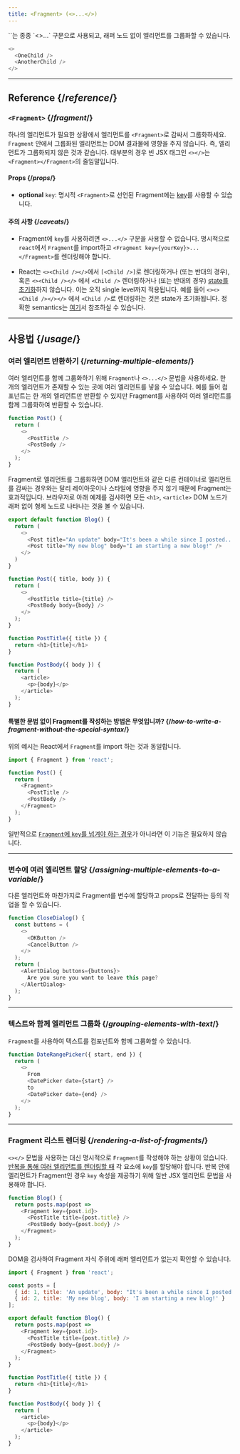 ```yaml
---
title: <Fragment> (<>...</>)
---
```


<Intro>
`<Fragment>`는 종종 `<>...</>` 구문으로 사용되고, 래퍼 노드 없이 엘리먼트를 그룹화할 수 있습니다.


```js
<>
  <OneChild />
  <AnotherChild />
</>
```

</Intro>

<InlineToc />

---

## Reference {/*reference*/}

### `<Fragment>` {/*fragment*/}

하나의 엘리먼트가 필요한 상황에서 엘리먼트를 `<Fragment>`로 감싸서 그룹화하세요. `Fragment` 안에서 그룹화된 엘리먼트는 DOM 결과물에 영향을 주지 않습니다. 즉, 엘리먼트가 그룹화되지 않은 것과 같습니다. 대부분의 경우 빈 JSX 태그인 `<></>`는 `<Fragment></Fragment>`의 줄임말입니다.

#### Props {/*props*/}
- **optional** `key`: 명시적 `<Fragment>`로 선언된 Fragment에는 [key](/learn/rendering-lists#keeping-list-items-in-order-with-key)를 사용할 수 있습니다.

#### 주의 사항 {/*caveats*/}

- Fragment에 `key`를 사용하려면 `<>...</>` 구문을 사용할 수 없습니다. 명시적으로 `react`에서 `Fragment`를 import하고 `<Fragment key={yourKey}>...</Fragment>`를 렌더링해야 합니다.

- React는 `<><Child /></>`에서 `[<Child />]`로 렌더링하거나 (또는 반대의 경우), 혹은 `<><Child /></>` 에서 `<Child />` 렌더링하거나 (또는 반대의 경우) [state를 초기화](/learn/preserving-and-resetting-state)하지 않습니다. 이는 오직 single level까지 적용됩니다. 예를 들어 `<><><Child /></></>` 에서 `<Child />`로 렌더링하는 것은 state가 초기화됩니다. 정확한 semantics는 [여기](https://gist.github.com/clemmy/b3ef00f9507909429d8aa0d3ee4f986b)서 참조하실 수 있습니다.

---

## 사용법 {/*usage*/}

### 여러 엘리먼트 반환하기 {/*returning-multiple-elements*/}

여러 엘리먼트를 함께 그룹화하기 위해 `Fragment`나 `<>...</>` 문법을 사용하세요. 한 개의 엘리먼트가 존재할 수 있는 곳에 여러 엘리먼트를 넣을 수 있습니다. 예를 들어 컴포넌트는 한 개의 엘리먼트만 반환할 수 있지만 Fragment를 사용하여 여러 엘리먼트를 함께 그룹화하여 반환할 수 있습니다.


```js {3,6}
function Post() {
  return (
    <>
      <PostTitle />
      <PostBody />
    </>
  );
}
```

Fragment로 엘리먼트를 그룹화하면 DOM 엘리먼트와 같은 다른 컨테이너로 엘리먼트를 감싸는 경우와는 달리 레이아웃이나 스타일에 영향을 주지 않기 때문에 Fragment는 효과적입니다. 브라우저로 아래 예제를 검사하면 모든 `<h1>`, `<article>` DOM 노드가 래퍼 없이 형제 노드로 나타나는 것을 볼 수 있습니다. 

<Sandpack>

```js
export default function Blog() {
  return (
    <>
      <Post title="An update" body="It's been a while since I posted..." />
      <Post title="My new blog" body="I am starting a new blog!" />
    </>
  )
}

function Post({ title, body }) {
  return (
    <>
      <PostTitle title={title} />
      <PostBody body={body} />
    </>
  );
}

function PostTitle({ title }) {
  return <h1>{title}</h1>
}

function PostBody({ body }) {
  return (
    <article>
      <p>{body}</p>
    </article>
  );
}
```

</Sandpack>

<DeepDive>

#### 특별한 문법 없이 Fragment를 작성하는 방법은 무엇입니까? {/*how-to-write-a-fragment-without-the-special-syntax*/}

위의 예시는 React에서 `Fragment`를 import 하는 것과 동일합니다.

```js {1,5,8}
import { Fragment } from 'react';

function Post() {
  return (
    <Fragment>
      <PostTitle />
      <PostBody />
    </Fragment>
  );
}
```

일반적으로 [`Fragment`에 `key`를 넘겨야 하는 경우](#rendering-a-list-of-fragments)가 아니라면 이 기능은 필요하지 않습니다.

</DeepDive>

---

### 변수에 여러 엘리먼트 할당 {/*assigning-multiple-elements-to-a-variable*/}

다른 엘리먼트와 마찬가지로 Fragment를 변수에 할당하고 props로 전달하는 등의 작업을 할 수 있습니다.

```js
function CloseDialog() {
  const buttons = (
    <>
      <OKButton />
      <CancelButton />
    </>
  );
  return (
    <AlertDialog buttons={buttons}>
      Are you sure you want to leave this page?
    </AlertDialog>
  );
}
```

---

### 텍스트와 함께 엘리먼트 그룹화 {/*grouping-elements-with-text*/}

`Fragment`를 사용하여 텍스트를 컴포넌트와 함께 그룹화할 수 있습니다.

```js
function DateRangePicker({ start, end }) {
  return (
    <>
      From
      <DatePicker date={start} />
      to
      <DatePicker date={end} />
    </>
  );
}
```

---

### Fragment 리스트 렌더링 {/*rendering-a-list-of-fragments*/}

`<></>` 문법을 사용하는 대신 명시적으로 `Fragment`를 작성해야 하는 상황이 있습니다. [반복을 통해 여러 엘리먼트를 렌더링할 때](/learn/rendering-lists) 각 요소에 `key`를 할당해야 합니다. 반복 안에 엘리먼트가 Fragment인 경우 `key` 속성을 제공하기 위해 일반 JSX 엘리먼트 문법을 사용해야 합니다.

```js {3,6}
function Blog() {
  return posts.map(post =>
    <Fragment key={post.id}>
      <PostTitle title={post.title} />
      <PostBody body={post.body} />
    </Fragment>
  );
}
```

DOM을 검사하여 Fragment 자식 주위에 래퍼 엘리먼트가 없는지 확인할 수 있습니다.

<Sandpack>

```js
import { Fragment } from 'react';

const posts = [
  { id: 1, title: 'An update', body: "It's been a while since I posted..." },
  { id: 2, title: 'My new blog', body: 'I am starting a new blog!' }
];

export default function Blog() {
  return posts.map(post =>
    <Fragment key={post.id}>
      <PostTitle title={post.title} />
      <PostBody body={post.body} />
    </Fragment>
  );
}

function PostTitle({ title }) {
  return <h1>{title}</h1>
}

function PostBody({ body }) {
  return (
    <article>
      <p>{body}</p>
    </article>
  );
}
```

</Sandpack>
